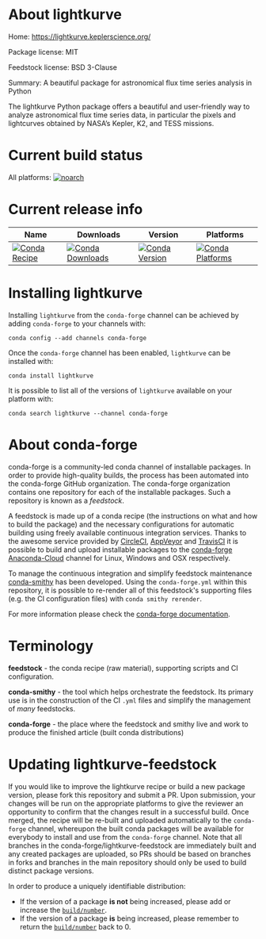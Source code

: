 About lightkurve
================

Home: https://lightkurve.keplerscience.org/

Package license: MIT

Feedstock license: BSD 3-Clause

Summary: A beautiful package for astronomical flux time series analysis in Python

The lightkurve Python package offers a beautiful and user-friendly way to
analyze astronomical flux time series data, in particular the pixels and
lightcurves obtained by NASA’s Kepler, K2, and TESS missions.


Current build status
====================

All platforms:
[![noarch](https://img.shields.io/circleci/project/github/conda-forge/lightkurve-feedstock/master.svg?label=noarch)](https://circleci.com/gh/conda-forge/lightkurve-feedstock)

Current release info
====================

| Name | Downloads | Version | Platforms |
| --- | --- | --- | --- |
| [![Conda Recipe](https://img.shields.io/badge/recipe-lightkurve-green.svg)](https://anaconda.org/conda-forge/lightkurve) | [![Conda Downloads](https://img.shields.io/conda/dn/conda-forge/lightkurve.svg)](https://anaconda.org/conda-forge/lightkurve) | [![Conda Version](https://img.shields.io/conda/vn/conda-forge/lightkurve.svg)](https://anaconda.org/conda-forge/lightkurve) | [![Conda Platforms](https://img.shields.io/conda/pn/conda-forge/lightkurve.svg)](https://anaconda.org/conda-forge/lightkurve) |

Installing lightkurve
=====================

Installing `lightkurve` from the `conda-forge` channel can be achieved by adding `conda-forge` to your channels with:

```
conda config --add channels conda-forge
```

Once the `conda-forge` channel has been enabled, `lightkurve` can be installed with:

```
conda install lightkurve
```

It is possible to list all of the versions of `lightkurve` available on your platform with:

```
conda search lightkurve --channel conda-forge
```


About conda-forge
=================

conda-forge is a community-led conda channel of installable packages.
In order to provide high-quality builds, the process has been automated into the
conda-forge GitHub organization. The conda-forge organization contains one repository
for each of the installable packages. Such a repository is known as a *feedstock*.

A feedstock is made up of a conda recipe (the instructions on what and how to build
the package) and the necessary configurations for automatic building using freely
available continuous integration services. Thanks to the awesome service provided by
[CircleCI](https://circleci.com/), [AppVeyor](https://www.appveyor.com/)
and [TravisCI](https://travis-ci.org/) it is possible to build and upload installable
packages to the [conda-forge](https://anaconda.org/conda-forge)
[Anaconda-Cloud](https://anaconda.org/) channel for Linux, Windows and OSX respectively.

To manage the continuous integration and simplify feedstock maintenance
[conda-smithy](https://github.com/conda-forge/conda-smithy) has been developed.
Using the ``conda-forge.yml`` within this repository, it is possible to re-render all of
this feedstock's supporting files (e.g. the CI configuration files) with ``conda smithy rerender``.

For more information please check the [conda-forge documentation](https://conda-forge.org/docs/).

Terminology
===========

**feedstock** - the conda recipe (raw material), supporting scripts and CI configuration.

**conda-smithy** - the tool which helps orchestrate the feedstock.
                   Its primary use is in the construction of the CI ``.yml`` files
                   and simplify the management of *many* feedstocks.

**conda-forge** - the place where the feedstock and smithy live and work to
                  produce the finished article (built conda distributions)


Updating lightkurve-feedstock
=============================

If you would like to improve the lightkurve recipe or build a new
package version, please fork this repository and submit a PR. Upon submission,
your changes will be run on the appropriate platforms to give the reviewer an
opportunity to confirm that the changes result in a successful build. Once
merged, the recipe will be re-built and uploaded automatically to the
`conda-forge` channel, whereupon the built conda packages will be available for
everybody to install and use from the `conda-forge` channel.
Note that all branches in the conda-forge/lightkurve-feedstock are
immediately built and any created packages are uploaded, so PRs should be based
on branches in forks and branches in the main repository should only be used to
build distinct package versions.

In order to produce a uniquely identifiable distribution:
 * If the version of a package **is not** being increased, please add or increase
   the [``build/number``](https://conda.io/docs/user-guide/tasks/build-packages/define-metadata.html#build-number-and-string).
 * If the version of a package **is** being increased, please remember to return
   the [``build/number``](https://conda.io/docs/user-guide/tasks/build-packages/define-metadata.html#build-number-and-string)
   back to 0.
